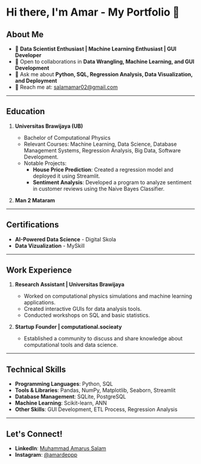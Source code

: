 # Hi there, I'm Amar - My Portfolio 👋

## About Me
- 💼 **Data Scientist Enthusiast | Machine Learning Enthusiast | GUI Developer**
- 🤝 Open to collaborations in **Data Wrangling, Machine Learning, and GUI Development**
- 💬 Ask me about **Python, SQL, Regression Analysis, Data Visualization, and Deployment**
- 📧 Reach me at: salamamar02@gmail.com

---

## Education
1. **Universitas Brawijaya (UB)**  
   - Bachelor of Computational Physics  
   - Relevant Courses: Machine Learning, Data Science, Database Management Systems, Regression Analysis, Big Data, Software Development.  
   - Notable Projects:
     - **House Price Prediction**: Created a regression model and deployed it using Streamlit.  
     - **Sentiment Analysis**: Developed a program to analyze sentiment in customer reviews using the Naive Bayes Classifier.  

2. **Man 2 Mataram**  
   
---

## Certifications
- **AI-Powered Data Science** - Digital Skola
- **Data Vizualization** - MySkill    

---

## Work Experience

1. **Research Assistant | Universitas Brawijaya** 
   - Worked on computational physics simulations and machine learning applications.  
   - Created interactive GUIs for data analysis tools.  
   - Conducted workshops on SQL and basic statistics.  

2. **Startup Founder | computational.socieaty**  
   - Established a community to discuss and share knowledge about computational tools and data science.

---

## Technical Skills
- **Programming Languages**: Python, SQL  
- **Tools & Libraries**: Pandas, NumPy, Matplotlib, Seaborn, Streamlit  
- **Database Management**: SQLite, PostgreSQL  
- **Machine Learning**: Scikit-learn, ANN  
- **Other Skills**: GUI Development, ETL Process, Regression Analysis  

---

## Let's Connect!
- **LinkedIn**: [Muhammad Amarus Salam](https://www.linkedin.com/in/muhammad-amarus-salam-2b1720325/) 
- **Instagram**: [@amardeppp](https://instagram.com/amardeppp)  
